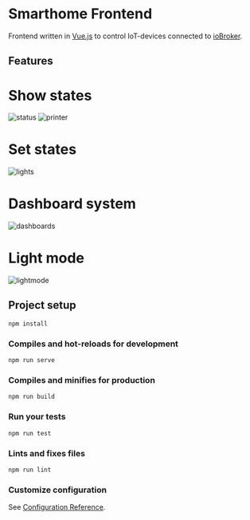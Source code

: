 # Smarthome Frontend
Frontend written in [Vue.js](https://vuejs.org/) to control IoT-devices connected to [ioBroker](https://www.iobroker.net/). 

## Features
# Show states
![status](https://github.com/daho94/smarthome-frontend/assets/20201570/f274d0b6-8d8d-4a2b-bddc-4e5afbabd64d)
![printer](https://github.com/daho94/smarthome-frontend/assets/20201570/22b90e2d-f2bd-430c-b2e8-148ec58cace5)

# Set states
![lights](https://github.com/daho94/smarthome-frontend/assets/20201570/f034eca2-dcfe-47ae-b29f-11867bb7feb3)

# Dashboard system
![dashboards](https://github.com/daho94/smarthome-frontend/assets/20201570/14d68254-1739-4022-8d0e-0051f471f3bc)

# Light mode
![lightmode](https://github.com/daho94/smarthome-frontend/assets/20201570/37520c43-4756-4ef3-ac8c-2c545c681353)


## Project setup
```
npm install
```

### Compiles and hot-reloads for development
```
npm run serve
```

### Compiles and minifies for production
```
npm run build
```

### Run your tests
```
npm run test
```

### Lints and fixes files
```
npm run lint
```

### Customize configuration
See [Configuration Reference](https://cli.vuejs.org/config/).
